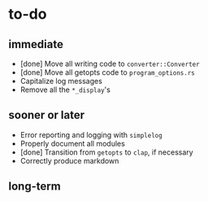# to-do

## immediate

*	[done] Move all writing code to `converter::Converter`
*	[done] Move all getopts code to `program_options.rs`
*	Capitalize log messages
*	Remove all the `*_display`'s

## sooner or later

*	Error reporting and logging with `simplelog`
*	Properly document all modules
*	[done] Transition from `getopts` to `clap`, if necessary
*	Correctly produce markdown

## long-term
